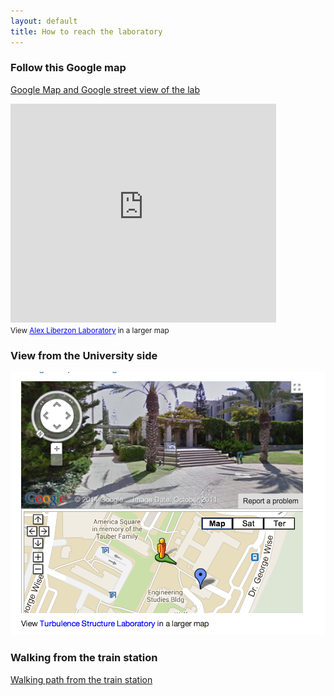 ```yaml
---
layout: default
title: How to reach the laboratory
---
```


### Follow this Google map 

[Google Map and Google street view of the lab](http://goo.gl/maps/0pxLH)  


<html>
<iframe width="425" height="350" frameborder="0" scrolling="no" marginheight="0" marginwidth="0" src="https://maps.google.com/maps/ms?msa=0&amp;msid=207169972588554588833.0004e8a4641a94b78b300&amp;ie=UTF8&amp;ll=32.110161,34.805692&amp;spn=0,0&amp;t=m&amp;layer=c&amp;cbll=32.109302,34.806552&amp;panoid=4NFsvuAqSR6sGmrOJN0XsQ&amp;cbp=12,275.2,,0,13.64&amp;source=embed&amp;output=svembed"></iframe><br /><small>View <a href="https://maps.google.com/maps/ms?msa=0&amp;msid=207169972588554588833.0004e8a4641a94b78b300&amp;ie=UTF8&amp;ll=32.110161,34.805692&amp;spn=0,0&amp;t=m&amp;layer=c&amp;cbll=32.109302,34.806552&amp;panoid=4NFsvuAqSR6sGmrOJN0XsQ&amp;cbp=12,275.2,,0,13.64&amp;source=embed" style="color:#0000FF;text-align:left">Alex Liberzon Laboratory</a> in a larger map</small>
</html>


### View from the University side 

![](images/view_from_wolfson.png)


### Walking from the train station

[Walking path from the train station](http://goo.gl/maps/lcNq6)

